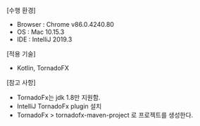 [수행 환경]
- Browser : Chrome v86.0.4240.80
- OS : Mac 10.15.3
- IDE : IntelliJ 2019.3

[적용 기술]
- Kotlin, TornadoFX

[참고 사항]
- TornadoFx는 jdk 1.8만 지원함.
- IntelliJ TornadoFx plugin 설치
- TornadoFx > tornadofx-maven-project 로 프로젝트를 생성한다. 